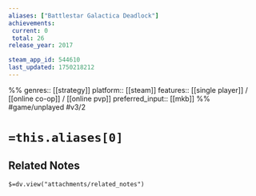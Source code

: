 ```yaml
---
aliases: ["Battlestar Galactica Deadlock"]
achievements:
 current: 0
 total: 26
release_year: 2017

steam_app_id: 544610
last_updated: 1750218212
---
```

%%
genres:: [[strategy]]
platform:: [[steam]]
features:: [[single player]] / [[online co-op]] / [[online pvp]]
preferred_input:: [[mkb]]
%%
#game/unplayed
#v3/2

# `=this.aliases[0]`
## Related Notes
`$=dv.view("attachments/related_notes")`